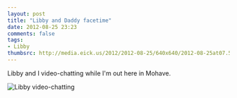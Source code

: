 ```yaml
---
layout: post
title: "Libby and Daddy facetime"
date: 2012-08-25 23:23
comments: false
tags: 
- Libby
thumbsrc: http://media.eick.us/2012/2012-08-25/640x640/2012-08-25at07.50.26.png
---
```

Libby and I video-chatting while I'm out here in Mohave. 

![Libby video-chatting](http://media.eick.us/media/photographs/2012/2012-08-25/2012-08-25at07.50.26.png)

